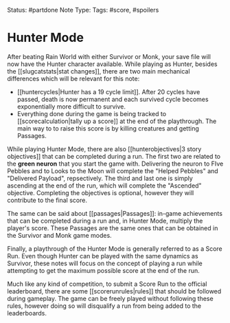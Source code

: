 Status: #partdone
Note Type: 
Tags: #score, #spoilers
# Hunter Mode
After beating Rain World with either Survivor or Monk, your save file will now have the Hunter character available. While playing as Hunter, besides the [[slugcatstats|stat changes]], there are two main mechanical differences which will be relevant for this note:

- [[huntercycles|Hunter has a 19 cycle limit]]. After 20 cycles have passed, death is now permanent and each survived cycle becomes exponentially more difficult to survive.
- Everything done during the game is being tracked to [[scorecalculation|tally up a score]] at the end of the playthrough. The main way to to raise this score is by killing creatures and getting Passages.

While playing Hunter Mode, there are also [[hunterobjectives|3 story objectives]] that can be completed during a run. The first two are related to the **green neuron** that you start the game with. Delivering the neuron to FIve Pebbles and to Looks to the Moon will complete the "Helped Pebbles" and "Delivered Payload", repsectively. The third and last one is simply ascending at the end of the run, which will complete the "Ascended" objective. Completing the objectives is optional, however they will contribute to the final score.

The same can be said about [[passages|Passages]]: in-game achievements that can be completed during a run and, in Hunter Mode, multiply the player's score. These Passages are the same ones that can be obtained in the Survivor and Monk game modes.

Finally, a playthrough of the Hunter Mode is generally referred to as a Score Run. Even though Hunter can be played with the same dynamics as Survivor, these notes will focus on the concept of playing a run while attempting to get the maximum possible score at the end of the run. 

Much like any kind of competition, to submit a Score Run to the official leaderboard, there are some [[scorerunrules|rules]] that should be followed during gameplay. The game can be freely played without following these rules, however doing so will disqualify a run from being added to the leaderboards.